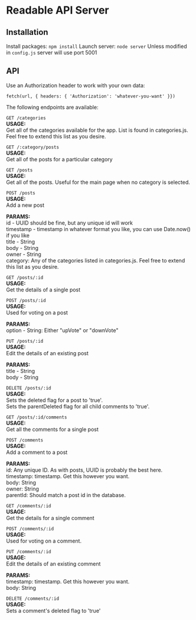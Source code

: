 # Readable API Server

## Installation

Install packages: `npm install`
Launch server: `node server`
Unless modified in `config.js` server will use port 5001

## API

Use an Authorization header to work with your own data:

`fetch(url, { headers: { 'Authorization': 'whatever-you-want' }})`

The following endpoints are available:

`GET /categories`  
 **USAGE:**  
 Get all of the categories available for the app. List is found in categories.js.
Feel free to extend this list as you desire.

`GET /:category/posts`  
 **USAGE:**  
 Get all of the posts for a particular category

`GET /posts`  
 **USAGE:**  
 Get all of the posts. Useful for the main page when no category is selected.

`POST /posts`  
 **USAGE:**  
 Add a new post

**PARAMS:**  
 id - UUID should be fine, but any unique id will work  
 timestamp - timestamp in whatever format you like, you can use Date.now() if you like  
 title - String  
 body - String  
 owner - String  
 category: Any of the categories listed in categories.js. Feel free to extend this list as you desire.

`GET /posts/:id`  
 **USAGE:**  
 Get the details of a single post

`POST /posts/:id`  
 **USAGE:**  
 Used for voting on a post

**PARAMS:**  
 option - String: Either "upVote" or "downVote"

`PUT /posts/:id`  
 **USAGE:**  
 Edit the details of an existing post

**PARAMS:**  
 title - String  
 body - String

`DELETE /posts/:id`  
 **USAGE:**  
 Sets the deleted flag for a post to 'true'.  
 Sets the parentDeleted flag for all child comments to 'true'.

`GET /posts/:id/comments`  
 **USAGE:**  
 Get all the comments for a single post

`POST /comments`  
 **USAGE:**  
 Add a comment to a post

**PARAMS:**  
 id: Any unique ID. As with posts, UUID is probably the best here.  
 timestamp: timestamp. Get this however you want.  
 body: String  
 owner: String  
 parentId: Should match a post id in the database.

`GET /comments/:id`  
 **USAGE:**  
 Get the details for a single comment

`POST /comments/:id`  
 **USAGE:**  
 Used for voting on a comment.

`PUT /comments/:id`  
 **USAGE:**  
 Edit the details of an existing comment

**PARAMS:**  
 timestamp: timestamp. Get this however you want.  
 body: String

`DELETE /comments/:id`  
 **USAGE:**  
 Sets a comment's deleted flag to 'true'
